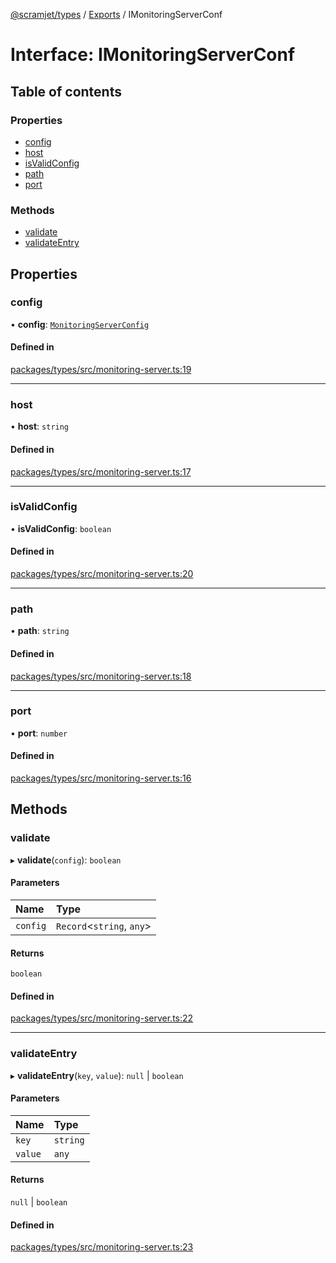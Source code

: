 [@scramjet/types](../README.md) / [Exports](../modules.md) / IMonitoringServerConf

# Interface: IMonitoringServerConf

## Table of contents

### Properties

- [config](IMonitoringServerConf.md#config)
- [host](IMonitoringServerConf.md#host)
- [isValidConfig](IMonitoringServerConf.md#isvalidconfig)
- [path](IMonitoringServerConf.md#path)
- [port](IMonitoringServerConf.md#port)

### Methods

- [validate](IMonitoringServerConf.md#validate)
- [validateEntry](IMonitoringServerConf.md#validateentry)

## Properties

### config

• **config**: [`MonitoringServerConfig`](../modules.md#monitoringserverconfig)

#### Defined in

[packages/types/src/monitoring-server.ts:19](https://github.com/scramjetorg/transform-hub/blob/HEAD/packages/types/src/monitoring-server.ts#L19)

___

### host

• **host**: `string`

#### Defined in

[packages/types/src/monitoring-server.ts:17](https://github.com/scramjetorg/transform-hub/blob/HEAD/packages/types/src/monitoring-server.ts#L17)

___

### isValidConfig

• **isValidConfig**: `boolean`

#### Defined in

[packages/types/src/monitoring-server.ts:20](https://github.com/scramjetorg/transform-hub/blob/HEAD/packages/types/src/monitoring-server.ts#L20)

___

### path

• **path**: `string`

#### Defined in

[packages/types/src/monitoring-server.ts:18](https://github.com/scramjetorg/transform-hub/blob/HEAD/packages/types/src/monitoring-server.ts#L18)

___

### port

• **port**: `number`

#### Defined in

[packages/types/src/monitoring-server.ts:16](https://github.com/scramjetorg/transform-hub/blob/HEAD/packages/types/src/monitoring-server.ts#L16)

## Methods

### validate

▸ **validate**(`config`): `boolean`

#### Parameters

| Name | Type |
| :------ | :------ |
| `config` | `Record`<`string`, `any`\> |

#### Returns

`boolean`

#### Defined in

[packages/types/src/monitoring-server.ts:22](https://github.com/scramjetorg/transform-hub/blob/HEAD/packages/types/src/monitoring-server.ts#L22)

___

### validateEntry

▸ **validateEntry**(`key`, `value`): ``null`` \| `boolean`

#### Parameters

| Name | Type |
| :------ | :------ |
| `key` | `string` |
| `value` | `any` |

#### Returns

``null`` \| `boolean`

#### Defined in

[packages/types/src/monitoring-server.ts:23](https://github.com/scramjetorg/transform-hub/blob/HEAD/packages/types/src/monitoring-server.ts#L23)
